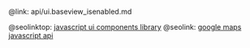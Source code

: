@link: api/ui.baseview_isenabled.md

@seolinktop: [javascript ui components library](https://webix.com)
@seolink: [google maps javascript api](https://webix.com/widget/maps/)